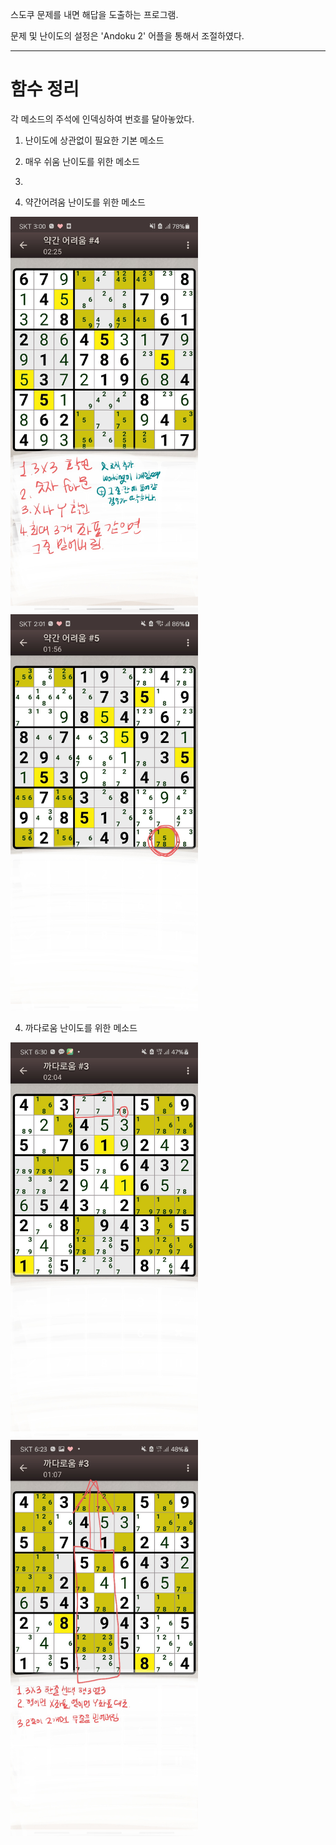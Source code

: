 스도쿠 문제를 내면 해답을 도출하는 프로그램.

문제 및 난이도의 설정은 'Andoku 2' 어플을 통해서 조절하였다.

---
# 함수 정리
각 메소드의 주석에 인덱싱하여 번호를 달아놓았다.

1. 난이도에 상관없이 필요한 기본 메소드

2. 매우 쉬움 난이도를 위한 메소드
3. 
4. 약간어려움 난이도를 위한 메소드
<img src="./3_oneBlocktoline.jpg" width = "300px">
<img src="./3_onlyOne.jpg" width = "300px">

4. 까다로움 난이도를 위한 메소드
<img src="./4_nNumberToall.jpg" width = "300px">
<img src="./4_twoBlockToBlock.jpg" width = "300px">
